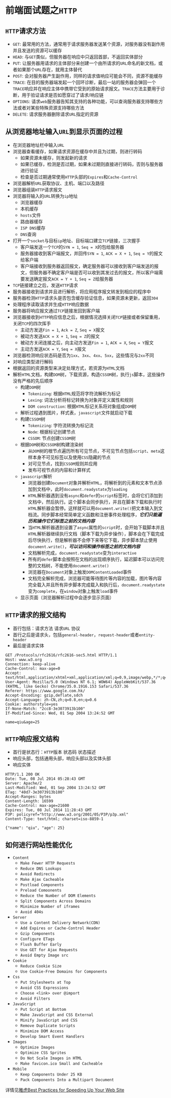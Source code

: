 # 前端面试题之`HTTP`

## `HTTP`请求方法
- `GET`: 最常用的方法，通常用于请求服务器发送某个资源，对服务器没有副作用并且发送的资源可以缓存
- `HEAD`: 与`GET`类似，但服务器在响应中只返回首部，不返回实体部分
- `PUT`: 让服务器用请求的主体部分来创建一个由所请求的`URL`命名的新文档，或者如果那个`URL`存在，就用主体替代
- `POST`: 会对服务器产生副作用，同样的请求值响应可能会不同，资源不能缓存
- `TRACE`: 在目的服务器端发起一个回环诊断，最后一站的服务器会弹回一个`TRACE`响应并在响应主体中携带它受到的原始请求报文。`TRACE`方法主要用于诊断，用于验证请求是否如愿穿过了请求/响应链
- `OPTIONS`: 请求`web`服务器告知其支持的各种功能，可以查询服务器支持哪些方法或者对某些特殊资源支持哪些方法
- `DELETE`: 请求服务器删除请求`URL`指定的资源

## 从浏览器地址输入`URL`到显示页面的过程
- 在浏览器地址栏中输入`URL`
- 浏览器查看缓存，如果请求资源在缓存中并且为过期，则进行转码
  - 如果资源未缓存，则发起新的请求
  - 如果已缓存，检测是否过期，如果未过期则直接进行转码，否则与服务器进行验证
  - 检查是否过期通常使用`HTTP`头部的`Expires`和`Cache-Control`
- 浏览器解析`URL`获取协议、主机、端口以及路径
- 浏览器组装`HTTP`请求报文
- 浏览器将输入的`URL`转换为`ip`地址
  - 浏览器缓存
  - 本机缓存
  - `hosts`文件
  - 路由器缓存
  - `ISP DNS`缓存
  - `DNS`查询
- 打开一个`socket`与目标`ip`地址、目标端口建立`TCP`链接，三次握手
  - 客户端发送一个`TCP`的`SYN = 1`, `Seq = X`的包给服务器
  - 服务器接收到客户端报文，并回传`SYN = 1`, `ACK = X + 1`, `Seq = Y`的报文给客户端
  - 客户端接收到服务器返回报文，确定服务器可以接收到客户端发送的报文，但服务器不确定客户端是否可以收到其发过去的报文，所以客户端需要发送确定报文`ACK = Y + 1`, `Seq = Z`给服务器
- `TCP`链接建立之后，发送`HTTP`请求
- 服务器接收到请求并且进行解析，将应用程序报文转发到相应的程序中
- 服务器检测`HTTP`请求头是否包含缓存验证信息，如果资源未更新，返回`304`
- 处理程序读取请求并生成`HTTP`响应数据
- 服务器将响应报文通过`TCP`链接发回到客户端
- 浏览器接收到`HTTP`响应信息之后，根据情况选择关闭`TCP`链接或者保留重用，关闭`TCP`的四次挥手
  - 主动方发送`Fin = 1`, `Ack = Z`, `Seq = X`报文
  - 被动方发送`ACK = X + 1`, `Seq = Z`的报文
  - 被动方关闭连接之后，向主动方发送`Fin = 1`, `ACK = X`, `Seq = Y`报文
  - 主动方发送`ACK = Y`, `Seq = X`报文
- 浏览器检测响应状态码是否为`1xx`、`3xx`、`4xx`、`5xx`，这些情况与`2xx`不同
- 对响应类型进行解码
- 根据返回的资源类型来决定处理方式，若资源为`HTML`文档
- 解析`HTML`文档，构建`DOM`树，下载资源，构造`CSSOM`树，执行`js`脚本，这些操作没有严格的先后顺序
  - 构建`DOM`树
    - `Tokenizing`: 根据`HTML`规范将字符流解析为标记
    - `Lexing`: 词法分析将标记转换为对象并定义属性和规则
    - `DOM construction`: 根据`HTML`标记关系将对象组成`DOM`树
  - 解析过程遇到图片，样式表，`javascript`文件就启动下载
  - 构建`CSSOM`树
    - `Tokenizing`: 字符流转换为标记流
    - `Node`: 根据标记创建节点
    - `CSSOM`: 节点创建`CSSOM`树
  - 根据`DOM`树和`CSSOM`树构建渲染树
    - 从`DOM`树的根节点遍历所有可见节点，不可见节点包括`script`、`meta`这样本身不可见标签以及使用`CSS`隐藏的节点
    - 对可见节点，找到`CSSOM`规则并应用
    - 发布可视节点的内容和计算样式
  - `javascript`解析
    - 浏览器创建`Document`对象并解析`HTML`，将解析到的元素和文本节点添加到文档中，此时`document.readystate`为`loading`
    - `HTML`解析器遇到没有`async`和`defer`的`script`标签时，会将它们添加到文档中，然后执行。这个脚本会同步执行，并且在脚本下载和执行时`HTML`解析器会暂停。这样就可以用`document.write()`把文本输入到文档流。同步脚本经常简单定义函数和注册事件处理程序，***它们只能遍历和操作它们标签之前的文档内容***
    - 当`HTML`解析器遇到设置了`async`属性的`script`时，会开始下载脚本并且`HTML`解析器继续执行文档（脚本下载为异步操作），脚本会在下载完成后尽快执行，但是解析器不会停下来等它下载，异步脚本禁止使用`document.write()`，***可以访问和操作标签之前的文档内容***
    - 文档解析完成，`document.readystate`变为`interactive`
    - 所有的`defer`脚本会按照在文档的出现顺序执行，延迟脚本可以访问完整的文档树，不能使用`document.write()`
    - 浏览器在`Document`对象上触发`DOMContentLoaded`事件
    - 文档完全解析完成，浏览器可能等待图片等内容的加载，图片等内容完全载入并且所有异步脚本完成载入和执行后，`document.readystate`变为`complete`，在`window`对象上触发`load`事件
  - 显示页面（浏览器解析过程中会逐步显示页面）

## `HTTP`请求的报文结构
- 首行包括：请求方法  请求`URL`  协议
- 首行之后是请求头，包括`general-header`，`request-header`或者`entity-header`
- 最后是请求实体

```
GET /Protocols/rfc2616/rfc2616-sec5.html HTTP/1.1
Host: www.w3.org
Connection: keep-alive
Cache-Control: max-age=0
Accept: text/html,application/xhtml+xml,application/xml;q=0.9,image/webp,*/*;q=0.8
User-Agent: Mozilla/5.0 (Windows NT 6.1; WOW64) AppleWebKit/537.36 (KHTML, like Gecko) Chrome/35.0.1916.153 Safari/537.36
Referer: https://www.google.com.hk/
Accept-Encoding: gzip,deflate,sdch
Accept-Language: zh-CN,zh;q=0.8,en;q=0.6
Cookie: authorstyle=yes
If-None-Match: "2cc8-3e3073913b100"
If-Modified-Since: Wed, 01 Sep 2004 13:24:52 GMT

name=qiu&age=25
```

## `HTTP`响应报文结构
- 首行是状态行：`HTTP`版本  状态码 状态描述
- 响应头部，包括通用头部，响应头部以及实体头部
- 响应实体
```
HTTP/1.1 200 OK
Date: Tue, 08 Jul 2014 05:28:43 GMT
Server: Apache/2
Last-Modified: Wed, 01 Sep 2004 13:24:52 GMT
ETag: "40d7-3e3073913b100"
Accept-Ranges: bytes
Content-Length: 16599
Cache-Control: max-age=21600
Expires: Tue, 08 Jul 2014 11:28:43 GMT
P3P: policyref="http://www.w3.org/2001/05/P3P/p3p.xml"
Content-Type: text/html; charset=iso-8859-1

{"name": "qiu", "age": 25}
```

## 如何进行网站性能优化
- `Content`
  - `Make Fewer HTTP Requests`
  - `Reduce DNS Lookups`
  - `Avoid Redirects`
  - `Make Ajax Cacheable`
  - `Postload Components`
  - `Preload Comoonents`
  - `Reduce the Number of DOM Elements`
  - `Split Components Across Domains`
  - `Minimize Number of iframes`
  - `Avoid 404s`
- `Server`
  - `Use a Content Delivery Network(CDN)`
  - `Add Expires or Cache-Control Header`
  - `Gzip Components`
  - `Configure ETags`
  - `Flush Buffer Early`
  - `Use GET for Ajax Requests`
  - `Avoid Empty Image src`
- `Cookie`
  - `Reduce Cookie Size`
  - `Use Cookie-Free Domains for Components`
- `Css`
  - `Put Stylesheets at Top`
  - `Avoid CSS Expressions`
  - `Choose <link> over @import`
  - `Avoid Filters`
- `JavaScript`
  - `Put Script at Bottom`
  - `Make JavaScript and CSS External`
  - `Minify JavaScript and CSS`
  - `Remove Duplicate Scripts`
  - `Minimize DOM Access`
  - `Develop Smart Event Handlers`
- `Images`
  - `Optimize Images`
  - `Optimize CSS Sprites`
  - `Do Not Scale Images in HTML`
  - `Make favicon.ico Small and Cacheable`
- `Mobile`
  - `Keep Components Under 25 KB`
  - `Pack Components Into a Multipart Document`

详情见[雅虎Best Practices for Speeding Up Your Web Site](https://developer.yahoo.com/performance/rules.html#etags)

